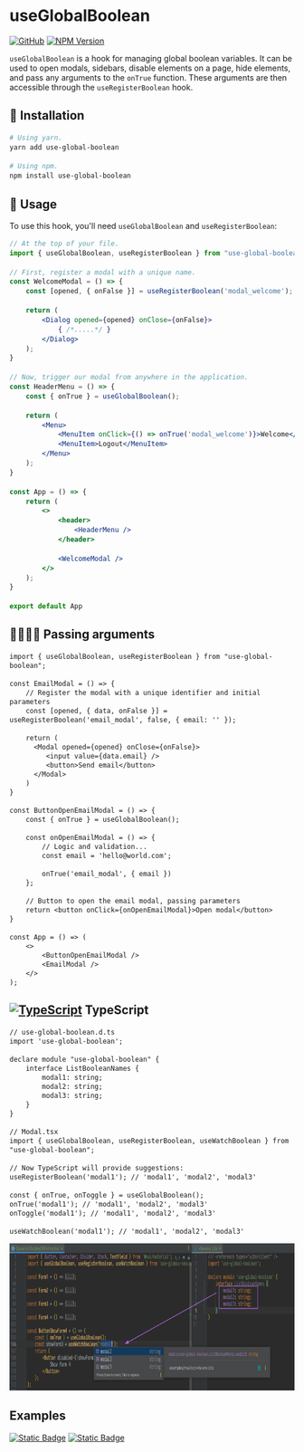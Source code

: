 # useGlobalBoolean

[![GitHub](https://img.shields.io/badge/GitHub-100000?style=for-the-badge&logo=github&logoColor=white)](https://github.com/Dima9119708/use-global-boolean)
[![NPM Version](https://img.shields.io/npm/v/use-global-boolean?style=for-the-badge)](https://www.npmjs.com/package/use-global-boolean)


`useGlobalBoolean` is a hook for managing global boolean variables. 
It can be used to open modals, sidebars, disable elements on a page, 
hide elements, and pass any arguments to the `onTrue` function. 
These arguments are then accessible through the `useRegisterBoolean` hook.

## 🔧 Installation

```sh
# Using yarn.
yarn add use-global-boolean

# Using npm.
npm install use-global-boolean
```

## 🔎 Usage

To use this hook, you'll need `useGlobalBoolean` and `useRegisterBoolean`:

```jsx
// At the top of your file.
import { useGlobalBoolean, useRegisterBoolean } from "use-global-boolean";

// First, register a modal with a unique name.
const WelcomeModal = () => {
    const [opened, { onFalse }] = useRegisterBoolean('modal_welcome');

    return (
        <Dialog opened={opened} onClose={onFalse}>
            { /*.....*/ }
        </Dialog>
    );
}

// Now, trigger our modal from anywhere in the application.
const HeaderMenu = () => {
    const { onTrue } = useGlobalBoolean();

    return (
        <Menu>
            <MenuItem onClick={() => onTrue('modal_welcome')}>Welcome</MenuItem>
            <MenuItem>Logout</MenuItem>
        </Menu>
    );
}

const App = () => {
    return (
        <>
            <header>
                <HeaderMenu />
            </header>

            <WelcomeModal />
        </>
    );
}

export default App
```

## 🫱🏿🫲🏿 Passing arguments

```tsx
import { useGlobalBoolean, useRegisterBoolean } from "use-global-boolean";

const EmailModal = () => {
    // Register the modal with a unique identifier and initial parameters
    const [opened, { data, onFalse }] = useRegisterBoolean('email_modal', false, { email: '' });

    return (
      <Modal opened={opened} onClose={onFalse}>
         <input value={data.email} />
         <button>Send email</button>
      </Modal>
    )
}

const ButtonOpenEmailModal = () => {
    const { onTrue } = useGlobalBoolean();
    
    const onOpenEmailModal = () => {
        // Logic and validation...
        const email = 'hello@world.com';

        onTrue('email_modal', { email })
    };

    // Button to open the email modal, passing parameters
    return <button onClick={onOpenEmailModal}>Open modal</button>
}

const App = () => (
    <>
        <ButtonOpenEmailModal />
        <EmailModal />
    </>
);
```

## [![TypeScript](https://img.shields.io/badge/%3C%2F%3E-TypeScript-%230074c1.svg)](http://www.typescriptlang.org/) TypeScript 
```tsx
// use-global-boolean.d.ts
import 'use-global-boolean';

declare module "use-global-boolean" {
    interface ListBooleanNames {
        modal1: string;
        modal2: string;
        modal3: string;
    }
}

// Modal.tsx
import { useGlobalBoolean, useRegisterBoolean, useWatchBoolean } from "use-global-boolean";

// Now TypeScript will provide suggestions:
useRegisterBoolean('modal1'); // 'modal1', 'modal2', 'modal3'

const { onTrue, onToggle } = useGlobalBoolean();
onTrue('modal1'); // 'modal1', 'modal2', 'modal3'
onToggle('modal1'); // 'modal1', 'modal2', 'modal3'

useWatchBoolean('modal1'); // 'modal1', 'modal2', 'modal3'
```

<img src="./screenshots/global-declare.png" alt="Описание изображения" width="800" height="260" />

## Examples

[![Static Badge](https://img.shields.io/badge/mantine-white?style=for-the-badge&logo=mantine)](https://codesandbox.io/p/devbox/mantine-example-w3ymgc?file=%2Fsrc%2Fmain.tsx%3A17%2C1&welcomeVSCode=true&layout=%257B%2522sidebarPanel%2522%253A%2522EXPLORER%2522%252C%2522rootPanelGroup%2522%253A%257B%2522direction%2522%253A%2522horizontal%2522%252C%2522contentType%2522%253A%2522UNKNOWN%2522%252C%2522type%2522%253A%2522PANEL_GROUP%2522%252C%2522id%2522%253A%2522ROOT_LAYOUT%2522%252C%2522panels%2522%253A%255B%257B%2522type%2522%253A%2522PANEL_GROUP%2522%252C%2522contentType%2522%253A%2522UNKNOWN%2522%252C%2522direction%2522%253A%2522vertical%2522%252C%2522id%2522%253A%2522clyzro5qi00072v6mkh9mr0x1%2522%252C%2522sizes%2522%253A%255B100%252C0%255D%252C%2522panels%2522%253A%255B%257B%2522type%2522%253A%2522PANEL_GROUP%2522%252C%2522contentType%2522%253A%2522EDITOR%2522%252C%2522direction%2522%253A%2522horizontal%2522%252C%2522id%2522%253A%2522EDITOR%2522%252C%2522panels%2522%253A%255B%257B%2522type%2522%253A%2522PANEL%2522%252C%2522contentType%2522%253A%2522EDITOR%2522%252C%2522id%2522%253A%2522clyzro5qi00022v6mjds1bwki%2522%257D%255D%257D%252C%257B%2522type%2522%253A%2522PANEL_GROUP%2522%252C%2522contentType%2522%253A%2522SHELLS%2522%252C%2522direction%2522%253A%2522horizontal%2522%252C%2522id%2522%253A%2522SHELLS%2522%252C%2522panels%2522%253A%255B%257B%2522type%2522%253A%2522PANEL%2522%252C%2522contentType%2522%253A%2522SHELLS%2522%252C%2522id%2522%253A%2522clyzro5qi00042v6mkzv1hsjn%2522%257D%255D%252C%2522sizes%2522%253A%255B100%255D%257D%255D%257D%252C%257B%2522type%2522%253A%2522PANEL_GROUP%2522%252C%2522contentType%2522%253A%2522DEVTOOLS%2522%252C%2522direction%2522%253A%2522vertical%2522%252C%2522id%2522%253A%2522DEVTOOLS%2522%252C%2522panels%2522%253A%255B%257B%2522type%2522%253A%2522PANEL%2522%252C%2522contentType%2522%253A%2522DEVTOOLS%2522%252C%2522id%2522%253A%2522clyzro5qi00062v6mykiftvek%2522%257D%252C%257B%2522type%2522%253A%2522PANEL%2522%252C%2522contentType%2522%253A%2522DEVTOOLS%2522%252C%2522id%2522%253A%2522clyzrrs2o008p2v6msui6cyfr%2522%257D%255D%252C%2522sizes%2522%253A%255B100%252C0%255D%257D%255D%252C%2522sizes%2522%253A%255B49.81034435052732%252C50.18965564947268%255D%257D%252C%2522tabbedPanels%2522%253A%257B%2522clyzro5qi00022v6mjds1bwki%2522%253A%257B%2522tabs%2522%253A%255B%257B%2522id%2522%253A%2522clyzro5qi00012v6mvu3acbq1%2522%252C%2522mode%2522%253A%2522permanent%2522%252C%2522type%2522%253A%2522FILE%2522%252C%2522filepath%2522%253A%2522%252FREADME.md%2522%252C%2522state%2522%253A%2522IDLE%2522%257D%252C%257B%2522id%2522%253A%2522clyzrs4ms00022v6mqjuizx85%2522%252C%2522mode%2522%253A%2522permanent%2522%252C%2522type%2522%253A%2522FILE%2522%252C%2522filepath%2522%253A%2522%252Fpackage.json%2522%252C%2522state%2522%253A%2522IDLE%2522%252C%2522initialSelections%2522%253A%255B%257B%2522startLineNumber%2522%253A26%252C%2522startColumn%2522%253A21%252C%2522endLineNumber%2522%253A26%252C%2522endColumn%2522%253A21%257D%255D%257D%252C%257B%2522id%2522%253A%2522clyzsgsns00022v6mhz3dbqyz%2522%252C%2522mode%2522%253A%2522permanent%2522%252C%2522type%2522%253A%2522FILE%2522%252C%2522initialSelections%2522%253A%255B%257B%2522startLineNumber%2522%253A17%252C%2522startColumn%2522%253A1%252C%2522endLineNumber%2522%253A17%252C%2522endColumn%2522%253A1%257D%255D%252C%2522filepath%2522%253A%2522%252Fsrc%252Fmain.tsx%2522%252C%2522state%2522%253A%2522IDLE%2522%257D%255D%252C%2522id%2522%253A%2522clyzro5qi00022v6mjds1bwki%2522%252C%2522activeTabId%2522%253A%2522clyzsgsns00022v6mhz3dbqyz%2522%257D%252C%2522clyzro5qi00062v6mykiftvek%2522%253A%257B%2522id%2522%253A%2522clyzro5qi00062v6mykiftvek%2522%252C%2522tabs%2522%253A%255B%257B%2522id%2522%253A%2522clyzro5qi00052v6mc25cogmx%2522%252C%2522mode%2522%253A%2522permanent%2522%252C%2522type%2522%253A%2522TASK_PORT%2522%252C%2522taskId%2522%253A%2522dev%2522%252C%2522port%2522%253A5173%252C%2522path%2522%253A%2522%252F%2522%257D%255D%252C%2522activeTabId%2522%253A%2522clyzro5qi00052v6mc25cogmx%2522%257D%252C%2522clyzro5qi00042v6mkzv1hsjn%2522%253A%257B%2522id%2522%253A%2522clyzro5qi00042v6mkzv1hsjn%2522%252C%2522activeTabId%2522%253A%2522clyzro5qi00032v6mwrx0tc6n%2522%252C%2522tabs%2522%253A%255B%257B%2522id%2522%253A%2522clyzro5qi00032v6mwrx0tc6n%2522%252C%2522mode%2522%253A%2522permanent%2522%252C%2522type%2522%253A%2522TASK_LOG%2522%252C%2522taskId%2522%253A%2522dev%2522%257D%252C%257B%2522type%2522%253A%2522TASK_LOG%2522%252C%2522taskId%2522%253A%2522pnpm%2520install%2520%2540mantine%252Fcore%25407.11.2%2522%252C%2522id%2522%253A%2522clyzs94lj008g2v6mmt2rqa9k%2522%252C%2522mode%2522%253A%2522permanent%2522%257D%252C%257B%2522type%2522%253A%2522TASK_LOG%2522%252C%2522taskId%2522%253A%2522pnpm%2520install%2520%2540mantine%252Fhooks%25407.11.2%2522%252C%2522id%2522%253A%2522clyzs9dtp00aa2v6ms8pkny12%2522%252C%2522mode%2522%253A%2522permanent%2522%257D%252C%257B%2522type%2522%253A%2522TASK_LOG%2522%252C%2522taskId%2522%253A%2522pnpm%2520install%2520%2540mantinex%252Fmantine-logo%25401.0.1%2522%252C%2522id%2522%253A%2522clyzs9ixk00c42v6mqsvs1uti%2522%252C%2522mode%2522%253A%2522permanent%2522%257D%252C%257B%2522type%2522%253A%2522TASK_LOG%2522%252C%2522taskId%2522%253A%2522pnpm%2520install%2520%2540tabler%252Ficons-react%25403.11.0%2522%252C%2522id%2522%253A%2522clyzs9nsp00dy2v6mqo0bysda%2522%252C%2522mode%2522%253A%2522permanent%2522%257D%252C%257B%2522type%2522%253A%2522TASK_LOG%2522%252C%2522taskId%2522%253A%2522pnpm%2520install%2520use-global-boolean%25400.0.1-alpha.2%2522%252C%2522id%2522%253A%2522clyzs9s6d00f22v6m3bidn4p1%2522%252C%2522mode%2522%253A%2522permanent%2522%257D%255D%257D%252C%2522clyzrrs2o008p2v6msui6cyfr%2522%253A%257B%2522tabs%2522%253A%255B%257B%2522id%2522%253A%2522clyzrrrj8008m2v6mfwttx8rx%2522%252C%2522mode%2522%253A%2522permanent%2522%252C%2522type%2522%253A%2522SANDBOX_INFO%2522%252C%2522isCloud%2522%253Atrue%257D%255D%252C%2522id%2522%253A%2522clyzrrs2o008p2v6msui6cyfr%2522%252C%2522activeTabId%2522%253A%2522clyzrrrj8008m2v6mfwttx8rx%2522%257D%257D%252C%2522showDevtools%2522%253Atrue%252C%2522showShells%2522%253Afalse%252C%2522showSidebar%2522%253Atrue%252C%2522sidebarPanelSize%2522%253A18.724018404665884%257D)
[![Static Badge](https://img.shields.io/badge/mui-white?style=for-the-badge&logo=mui&logoColor=%23007FFF)](https://codesandbox.io/p/devbox/mui-example-5f9s32?layout=%257B%2522sidebarPanel%2522%253A%2522EXPLORER%2522%252C%2522rootPanelGroup%2522%253A%257B%2522direction%2522%253A%2522horizontal%2522%252C%2522contentType%2522%253A%2522UNKNOWN%2522%252C%2522type%2522%253A%2522PANEL_GROUP%2522%252C%2522id%2522%253A%2522ROOT_LAYOUT%2522%252C%2522panels%2522%253A%255B%257B%2522type%2522%253A%2522PANEL_GROUP%2522%252C%2522contentType%2522%253A%2522UNKNOWN%2522%252C%2522direction%2522%253A%2522vertical%2522%252C%2522id%2522%253A%2522clyzsvpbx00072v6mvp8yisu1%2522%252C%2522sizes%2522%253A%255B70%252C30%255D%252C%2522panels%2522%253A%255B%257B%2522type%2522%253A%2522PANEL_GROUP%2522%252C%2522contentType%2522%253A%2522EDITOR%2522%252C%2522direction%2522%253A%2522horizontal%2522%252C%2522id%2522%253A%2522EDITOR%2522%252C%2522panels%2522%253A%255B%257B%2522type%2522%253A%2522PANEL%2522%252C%2522contentType%2522%253A%2522EDITOR%2522%252C%2522id%2522%253A%2522clyzsvpbw00022v6mli0n4l9a%2522%257D%255D%257D%252C%257B%2522type%2522%253A%2522PANEL_GROUP%2522%252C%2522contentType%2522%253A%2522SHELLS%2522%252C%2522direction%2522%253A%2522horizontal%2522%252C%2522id%2522%253A%2522SHELLS%2522%252C%2522panels%2522%253A%255B%257B%2522type%2522%253A%2522PANEL%2522%252C%2522contentType%2522%253A%2522SHELLS%2522%252C%2522id%2522%253A%2522clyzsvpbw00042v6m5y4qtawy%2522%257D%255D%252C%2522sizes%2522%253A%255B100%255D%257D%255D%257D%252C%257B%2522type%2522%253A%2522PANEL_GROUP%2522%252C%2522contentType%2522%253A%2522DEVTOOLS%2522%252C%2522direction%2522%253A%2522vertical%2522%252C%2522id%2522%253A%2522DEVTOOLS%2522%252C%2522panels%2522%253A%255B%257B%2522type%2522%253A%2522PANEL%2522%252C%2522contentType%2522%253A%2522DEVTOOLS%2522%252C%2522id%2522%253A%2522clyzsvpbx00062v6my1zokkcy%2522%257D%255D%252C%2522sizes%2522%253A%255B100%255D%257D%255D%252C%2522sizes%2522%253A%255B48.417080829861305%252C51.582919170138695%255D%257D%252C%2522tabbedPanels%2522%253A%257B%2522clyzsvpbw00022v6mli0n4l9a%2522%253A%257B%2522tabs%2522%253A%255B%257B%2522id%2522%253A%2522clyzsvpbw00012v6meda2n4rx%2522%252C%2522mode%2522%253A%2522permanent%2522%252C%2522type%2522%253A%2522FILE%2522%252C%2522filepath%2522%253A%2522%252FREADME.md%2522%252C%2522state%2522%253A%2522IDLE%2522%257D%255D%252C%2522id%2522%253A%2522clyzsvpbw00022v6mli0n4l9a%2522%252C%2522activeTabId%2522%253A%2522clyzsvpbw00012v6meda2n4rx%2522%257D%252C%2522clyzsvpbx00062v6my1zokkcy%2522%253A%257B%2522tabs%2522%253A%255B%257B%2522id%2522%253A%2522clyzsvpbx00052v6m23art1fi%2522%252C%2522mode%2522%253A%2522permanent%2522%252C%2522type%2522%253A%2522TASK_PORT%2522%252C%2522taskId%2522%253A%2522dev%2522%252C%2522port%2522%253A5173%252C%2522path%2522%253A%2522%252F%2522%257D%255D%252C%2522id%2522%253A%2522clyzsvpbx00062v6my1zokkcy%2522%252C%2522activeTabId%2522%253A%2522clyzsvpbx00052v6m23art1fi%2522%257D%252C%2522clyzsvpbw00042v6m5y4qtawy%2522%253A%257B%2522tabs%2522%253A%255B%257B%2522id%2522%253A%2522clyzsvpbw00032v6mofceq3fg%2522%252C%2522mode%2522%253A%2522permanent%2522%252C%2522type%2522%253A%2522TASK_LOG%2522%252C%2522taskId%2522%253A%2522dev%2522%257D%255D%252C%2522id%2522%253A%2522clyzsvpbw00042v6m5y4qtawy%2522%252C%2522activeTabId%2522%253A%2522clyzsvpbw00032v6mofceq3fg%2522%257D%257D%252C%2522showDevtools%2522%253Atrue%252C%2522showShells%2522%253Atrue%252C%2522showSidebar%2522%253Atrue%252C%2522sidebarPanelSize%2522%253A15%257D)
                                                                                                                                                                                                                                                                                                                                                                                                                                                                                                                                                                                                                                                                                                                                                                                                                                                                                                                                                                                                                                                                                                                                              
